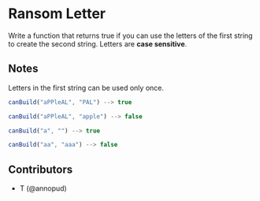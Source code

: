 # Ransom Letter

Write a function that returns true if you can use the letters of the first string to create the second string. Letters are **case sensitive**.

## Notes

Letters in the first string can be used only once.

```js
canBuild("aPPleAL", "PAL") --> true

canBuild("aPPleAL", "apple") --> false

canBuild("a", "") --> true

canBuild("aa", "aaa") --> false
```

## Contributors

- T (@annopud)

